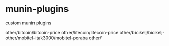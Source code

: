 munin-plugins
=============

custom munin plugins

other/bitcoin/bitcoin-price
other/litecoin/litecoin-price
other/bicikelj/bicikelj-<station>
other/mobitel-itak3000/mobitel-poraba
other/